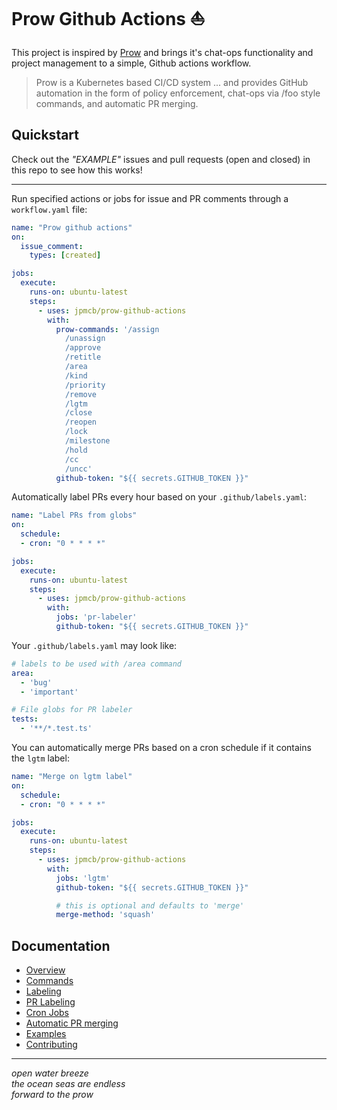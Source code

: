 # Prow Github Actions ⛵️

This project is inspired by [Prow](https://github.com/kubernetes/test-infra/tree/master/prow) and brings it's chat-ops functionality and project management to a simple, Github actions workflow.

> Prow is a Kubernetes based CI/CD system ... and provides GitHub automation in the form of policy enforcement, chat-ops via /foo style commands, and automatic PR merging.

## Quickstart

Check out the _"EXAMPLE"_ issues and pull requests (open and closed) in this repo to see how this works!

---
Run specified actions or jobs for issue and PR comments through a `workflow.yaml` file:
```yaml
name: "Prow github actions"
on:
  issue_comment:
    types: [created]

jobs:
  execute:
    runs-on: ubuntu-latest
    steps:
      - uses: jpmcb/prow-github-actions
        with:
          prow-commands: '/assign 
            /unassign 
            /approve 
            /retitle 
            /area 
            /kind 
            /priority 
            /remove 
            /lgtm 
            /close 
            /reopen 
            /lock 
            /milestone 
            /hold 
            /cc 
            /uncc'
          github-token: "${{ secrets.GITHUB_TOKEN }}"
```

Automatically label PRs every hour based on your `.github/labels.yaml`:
```yaml
name: "Label PRs from globs"
on:
  schedule:
  - cron: "0 * * * *"

jobs:
  execute:
    runs-on: ubuntu-latest
    steps:
      - uses: jpmcb/prow-github-actions
        with:
          jobs: 'pr-labeler'
          github-token: "${{ secrets.GITHUB_TOKEN }}"
```

Your `.github/labels.yaml` may look like:
```yaml
# labels to be used with /area command
area:
  - 'bug'
  - 'important'

# File globs for PR labeler
tests:
  - '**/*.test.ts'
```

You can automatically merge PRs based on a cron schedule if it contains the `lgtm` label:
```yaml
name: "Merge on lgtm label"
on:
  schedule:
  - cron: "0 * * * *"

jobs:
  execute:
    runs-on: ubuntu-latest
    steps:
      - uses: jpmcb/prow-github-actions
        with:
          jobs: 'lgtm'
          github-token: "${{ secrets.GITHUB_TOKEN }}"

          # this is optional and defaults to 'merge'
          merge-method: 'squash'
```

## Documentation
- [Overview](./docs/overview.md)
- [Commands](./docs/commands.md)
- [Labeling](./docs/labeling.md)
- [PR Labeling](./docs/pr-labeling.md)
- [Cron Jobs](./docs/cron-jobs.md)
- [Automatic PR merging](./docs/automatic-merging.md)
- [Examples](./docs/examples.md)
- [Contributing](./docs/contributing.md)

---
_open water breeze  
the ocean seas are endless  
forward to the prow_
